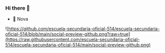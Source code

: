 ### Hi there 👋

<!--
**escuela-secundaria-oficial-514/escuela-secundaria-oficial-514** is a ✨ _special_ ✨ repository because its `README.md` (this file) appears on your GitHub profile.

Here are some ideas to get you started:

- 🔭 I’m currently working on ...
- 🌱 I’m currently learning ...
- 👯 I’m looking to collaborate on ...
- 🤔 I’m looking for help with ...
- 💬 Ask me about ...
- 📫 How to reach me: ...
- 😄 Pronouns: ...
- ⚡ Fun fact: ...
-->

- 💬 Nova

![https://github.com/escuela-secundaria-oficial-514/escuela-secundaria-oficial-514/blob/main/social-preview-github.png?raw=true](https://raw.githubusercontent.com/escuela-secundaria-oficial-514/escuela-secundaria-oficial-514/main/social-preview-github.png)
